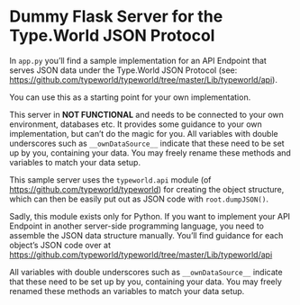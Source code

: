 # Dummy Flask Server for the Type.World JSON Protocol

In `app.py` you’ll find a sample implementation for an API Endpoint that serves JSON data under the Type.World JSON Protocol (see: https://github.com/typeworld/typeworld/tree/master/Lib/typeworld/api).

You can use this as a starting point for your own implementation.

This server in **NOT FUNCTIONAL** and needs to be connected to your own environment, databases etc. It provides some guidance to your own implementation, but can’t do the magic for you.
All variables with double underscores such as `__ownDataSource__` indicate that these need to be set up by you, containing your data. You may freely rename these methods and variables to match your data setup.

This sample server uses the `typeworld.api` module (of https://github.com/typeworld/typeworld) for creating the object structure, which can then be easily put out as JSON code with `root.dumpJSON()`.

Sadly, this module exists only for Python. If you want to implement your API Endpoint in another server-side programming language, you need to assemble the JSON data structure manually. You’ll find guidance for each object’s JSON code over at https://github.com/typeworld/typeworld/tree/master/Lib/typeworld/api

All variables with double underscores such as `__ownDataSource__` indicate that these need to be set up by you, containing your data. You may freely renamed these methods an variables to match your data setup.